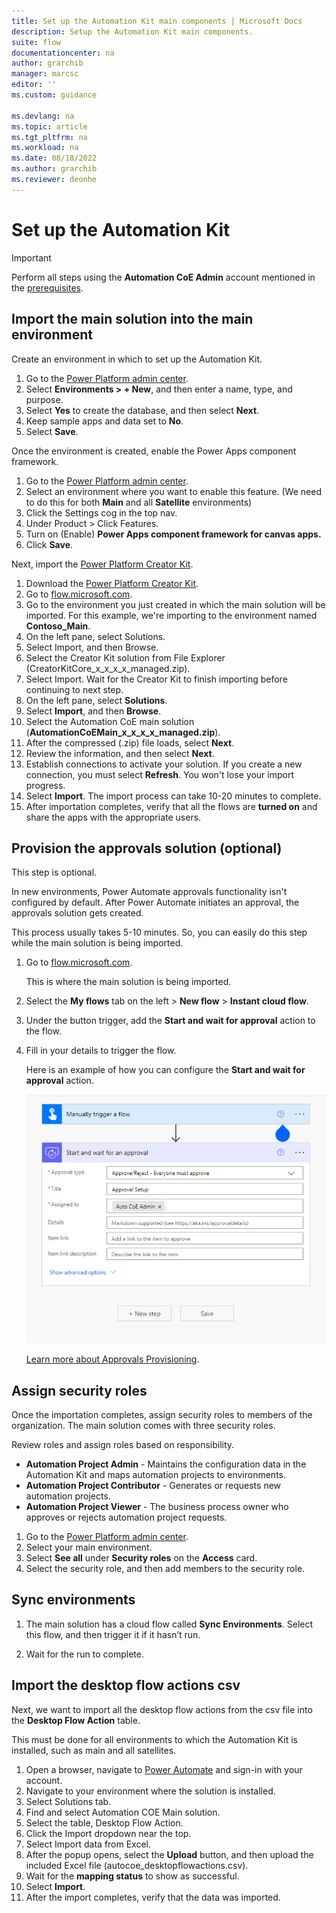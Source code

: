 ```yaml
---
title: Set up the Automation Kit main components | Microsoft Docs
description: Setup the Automation Kit main components.
suite: flow
documentationcenter: na
author: grarchib
manager: marcsc
editor: ''
ms.custom: guidance

ms.devlang: na
ms.topic: article
ms.tgt_pltfrm: na
ms.workload: na
ms.date: 08/18/2022
ms.author: grarchib
ms.reviewer: deonhe
---
```


# Set up the Automation Kit

>[!IMPORTANT]
>Perform all steps using the **Automation CoE Admin** account mentioned in the [prerequisites](prerequisites.md).

## Import the main solution into the main environment

Create an environment in which to set up the Automation Kit.

1. Go to the [Power Platform admin center](https://admin.powerplatform.microsoft.com/).
2. Select **Environments > + New**, and then enter a name, type, and purpose.
3. Select **Yes** to create the database, and then select **Next**.
4. Keep sample apps and data set to **No**.
5. Select **Save**.

Once the environment is created, enable the Power Apps component framework.

1. Go to the [Power Platform admin center](https://admin.powerplatform.microsoft.com/).
2. Select an environment where you want to enable this feature.
(We need to do this for both **Main** and all **Satellite** environments)
3. Click the Settings cog in the top nav.
4. Under Product > Click Features.
5. Turn on (Enable) **Power Apps component framework for canvas apps.**
6. Click **Save**.

Next, import the [Power Platform Creator Kit](/power-platform/guidance/creator-kit/overview).

1. Download the [Power Platform Creator Kit](https://aka.ms/creatorkitdownload).
1. Go to [flow.microsoft.com](https://flow.microsoft.com/).
1. Go to the environment you just created in which the main solution will be imported. For this example, we're importing to the environment named **Contoso_Main**.
1. On the left pane, select Solutions.
1. Select Import, and then Browse.
1. Select the Creator Kit solution from File Explorer (CreatorKitCore_x_x_x_x_managed.zip).
1. Select Import.
Wait for the Creator Kit to finish importing before continuing to next step.
1. On the left pane, select **Solutions**.
1. Select **Import**, and then **Browse**.
1. Select the Automation CoE main solution (**AutomationCoEMain_x_x_x_x_managed.zip**).
1. After the compressed (.zip) file loads, select **Next**.
1. Review the information, and then select **Next**.
1. Establish connections to activate your solution. If you create a new connection, you must select **Refresh**. You won't lose your import progress.
1. Select **Import**.
The import process can take 10-20 minutes to complete.
1. After importation completes, verify that all the flows are **turned on** and share the apps with the appropriate users.

## Provision the approvals solution (optional)

This step is optional.

In new environments, Power Automate approvals functionality isn't configured by default. After Power Automate initiates an approval, the approvals solution gets created.

This process usually takes 5-10 minutes. So, you can easily do this step while the main solution is being imported.

1. Go to [flow.microsoft.com](https://flow.microsoft.com/).

   This is where the main solution is being imported.

1. Select the **My flows** tab on the left > **New flow** > **Instant cloud flow**.
1. Under the button trigger, add the **Start and wait for approval** action to the flow.
1. Fill in your details to trigger the flow.

   Here is an example of how you can configure the **Start and wait for approval** action.

   ![A screenshot that displays the start and wait for an approval action card configured.](../media/234ccb521d34e82772e75c627ee0deab.png)

   [Learn more about Approvals Provisioning](https://support.microsoft.com/topic/power-automate-approvals-provisioning-overview-and-troubleshooting-2306313a-49fa-efde-c716-a34c573ec942).

## Assign security roles

Once the importation completes, assign security roles to members of the organization. The main solution comes with three security roles.

Review roles and assign roles based on responsibility.

- **Automation Project Admin** - Maintains the configuration data in the Automation Kit and maps automation projects to environments.
- **Automation Project Contributor** - Generates or requests new automation projects.
- **Automation Project Viewer** - The business process owner who approves or rejects automation project requests.

1. Go to the [Power Platform admin center](https://admin.powerplatform.microsoft.com/).
1. Select your main environment.
1. Select **See all** under **Security roles** on the **Access** card.
1. Select the security role, and then add members to the security role.

## Sync environments

1. The main solution has a cloud flow called **Sync Environments**. Select this flow, and then trigger it if it hasn’t run.

1. Wait for the run to complete.

## Import the desktop flow actions csv

Next, we want to import all the desktop flow actions from the csv file into the **Desktop Flow Action** table.

This must be done for all environments to which the Automation Kit is installed, such as main and all satellites.

1. Open a browser, navigate to [Power Automate](https://flow.microsoft.com) and sign-in with your account.
1. Navigate to your environment where the solution is installed.
1. Select Solutions tab.
1. Find and select Automation COE Main solution.
1. Select the table, Desktop Flow Action.
1. Click the Import dropdown near the top.
1. Select Import data from Excel.
1. After the popup opens, select the **Upload** button, and then upload the included Excel file (autocoe_desktopflowactions.csv).
1. Wait for the **mapping status** to show as successful.
1. Select **Import**.
1. After the import completes, verify that the data was imported.
